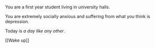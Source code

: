 You are a first year student living in university halls.

You are extremely socially anxious and suffering from what you think is depression.

Today is *a day like any other*. 

[[Wake up]]

